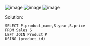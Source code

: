 ![image](https://github.com/user-attachments/assets/545f96ff-0af9-46d1-93bf-3e6ef7884a2f)
![image](https://github.com/user-attachments/assets/4f82fd6d-2790-4f76-9bf3-e260c90d0e8d)
![image](https://github.com/user-attachments/assets/6a0134c9-2486-41ba-860d-0eab020d7b93)

Solution:
```
SELECT P.product_name,S.year,S.price
FROM Sales S
LEFT JOIN Product P
USING (product_id)
```
